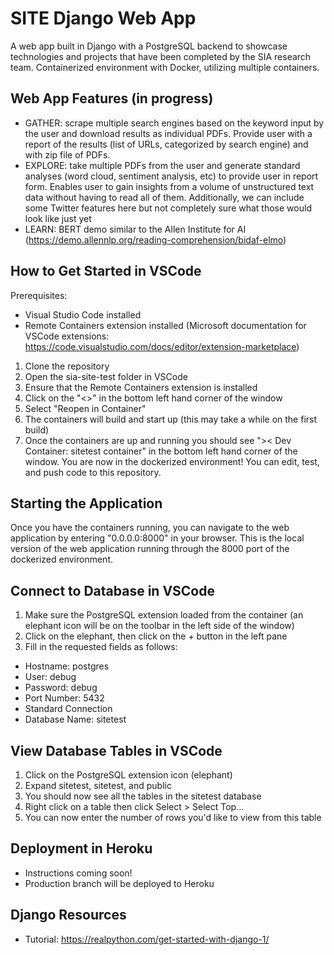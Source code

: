 # SITE Django Web App

A web app built in Django with a PostgreSQL backend to showcase technologies and projects that have been completed by the SIA research team. Containerized environment with Docker, utilizing multiple containers. 

## Web App Features (in progress)

- GATHER: scrape multiple search engines based on the keyword input by the user and download results as individual PDFs. Provide user with a report of the results (list of URLs, categorized by search engine) and with zip file of PDFs.
- EXPLORE: take multiple PDFs from the user and generate standard analyses (word cloud, sentiment analysis, etc) to provide user in report form. Enables user to gain insights from a volume of unstructured text data without having to read all of them. Additionally, we can include some Twitter features here but not completely sure what those would look like just yet
- LEARN: BERT demo similar to the Allen Institute for AI (https://demo.allennlp.org/reading-comprehension/bidaf-elmo)

## How to Get Started in VSCode

Prerequisites:
- Visual Studio Code installed
- Remote Containers extension installed (Microsoft documentation for VSCode extensions: https://code.visualstudio.com/docs/editor/extension-marketplace)

1.  Clone the repository
2.  Open the sia-site-test folder in VSCode
3.  Ensure that the Remote Containers extension is installed
4.  Click on the "<>" in the bottom left hand corner of the window
5.  Select "Reopen in Container"
6.  The containers will build and start up (this may take a while on the first build)
7.  Once the containers are up and running you should see ">< Dev Container: sitetest container" in the bottom left hand corner of the window. You are now in the dockerized environment! You can edit, test, and push code to this repository. 

## Starting the Application

Once you have the containers running, you can navigate to the web application by entering "0.0.0.0:8000" in your browser. This is the local version of the web application running through the 8000 port of the dockerized environment.

## Connect to Database in VSCode
1. Make sure the PostgreSQL extension loaded from the container (an elephant icon will be on the toolbar in the left side of the window)
2. Click on the elephant, then click on the + button in the left pane
3. Fill in the requested fields as follows:
- Hostname: postgres
- User: debug
- Password: debug
- Port Number: 5432
- Standard Connection
- Database Name: sitetest

## View Database Tables in VSCode
1. Click on the PostgreSQL extension icon (elephant)
2. Expand sitetest, sitetest, and public
3. You should now see all the tables in the sitetest database
4. Right click on a table then click Select > Select Top...
5. You can now enter the number of rows you'd like to view from this table

## Deployment in Heroku
- Instructions coming soon!
- Production branch will be deployed to Heroku

## Django Resources
- Tutorial: https://realpython.com/get-started-with-django-1/
